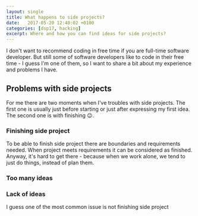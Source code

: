 ```yaml
---
layout: single
title: What happens to side projects?
date:   2017-05-20 12:40:02 +0100
categories: [dsp17, hacking]
excerpt: Where and how you can find ideas for side projects?
---
```


I don't want to recommend coding in free time if you are full-time software
developer. But still some of software developers like to code in their free
time - I guess I'm one of them, so I want to share a bit about my
experience and problems I have.

## Problems with side projects

For me there are two moments when I've troubles with side projects.
The first one is usually just before starting or just after
expressing my first idea. The second one is with finishing :wink:.

### Finishing side project

To be able to finish side project there are boundaries and requirements needed.
When project meets requirements it can be considered as finished. Anyway, it's
hard to get there - because when we work alone, we tend to just do things, instead
of plan them.


### Too many ideas

### Lack of ideas


I guess one of the most common issue is not finishing side project